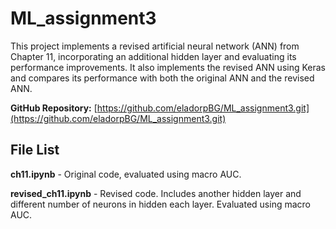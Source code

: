 # ML_assignment3

This project implements a revised artificial neural network (ANN) from Chapter 11, incorporating an additional hidden layer and evaluating its performance improvements. It also implements the revised ANN using Keras and compares its performance with both the original ANN and the revised ANN.


**GitHub Repository:** [https://github.com/eladorpBG/ML_assignment3.git](https://github.com/eladorpBG/ML_assignment3.git)

## File List
**ch11.ipynb** - Original code, evaluated using macro AUC.

**revised_ch11.ipynb** - Revised code. Includes another hidden layer and different number of neurons in hidden each layer. Evaluated using macro AUC.
